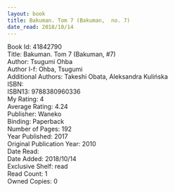 ```yaml
---
layout: book
title: Bakuman. Tom 7 (Bakuman,  no. 7)
date_read: 2018/10/14
---
```


Book Id: 41842790<br />
Title: Bakuman. Tom 7 (Bakuman, #7)<br />
Author: Tsugumi Ohba<br />
Author l-f: Ohba, Tsugumi<br />
Additional Authors: Takeshi Obata, Aleksandra Kulińska<br />
ISBN: <br />
ISBN13: 9788380960336<br />
My Rating: 4<br />
Average Rating: 4.24<br />
Publisher: Waneko<br />
Binding: Paperback<br />
Number of Pages: 192<br />
Year Published: 2017<br />
Original Publication Year: 2010<br />
Date Read: <br />
Date Added: 2018/10/14<br />
Exclusive Shelf: read<br />
Read Count: 1<br />
Owned Copies: 0<br />

